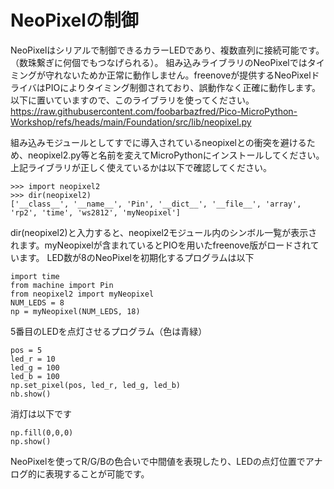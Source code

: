 # NeoPixelの制御

NeoPixelはシリアルで制御できるカラーLEDであり、複数直列に接続可能です。（数珠繋ぎに何個でもつなげられる）。
組み込みライブラリのNeoPixelではタイミングが守れないためか正常に動作しません。freenoveが提供するNeoPixelドライバはPIOによりタイミング制御されており、誤動作なく正確に動作します。以下に置いていますので、このライブラリを使ってください。
https://raw.githubusercontent.com/foobarbazfred/Pico-MicroPython-Workshop/refs/heads/main/Foundation/src/lib/neopixel.py

組み込みモジュールとしてすでに導入されているneopixelとの衝突を避けるため、neopixel2.py等と名前を変えてMicroPythonにインストールしてください。
上記ライブラリが正しく使えているかは以下で確認してください。
```
>>> import neopixel2
>>> dir(neopixel2)
['__class__', '__name__', 'Pin', '__dict__', '__file__', 'array', 'rp2', 'time', 'ws2812', 'myNeopixel']
```
dir(neopixel2)と入力すると、neopixel2モジュール内のシンボル一覧が表示されます。myNeopixelが含まれているとPIOを用いたfreenove版がロードされています。
LED数が8のNeoPixelを初期化するプログラムは以下
```
import time
from machine import Pin
from neopixel2 import myNeopixel
NUM_LEDS = 8
np = myNeopixel(NUM_LEDS, 18)
```
5番目のLEDを点灯させるプログラム（色は青緑）
```
pos = 5
led_r = 10
led_g = 100
led_b = 100
np.set_pixel(pos, led_r, led_g, led_b)
nb.show()
```
消灯は以下です
```
np.fill(0,0,0)
np.show()
```
NeoPixelを使ってR/G/Bの色合いで中間値を表現したり、LEDの点灯位置でアナログ的に表現することが可能です。
